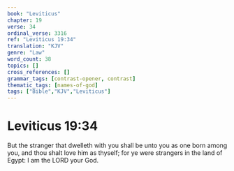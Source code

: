 ```yaml
---
book: "Leviticus"
chapter: 19
verse: 34
ordinal_verse: 3316
ref: "Leviticus 19:34"
translation: "KJV"
genre: "Law"
word_count: 38
topics: []
cross_references: []
grammar_tags: [contrast-opener, contrast]
thematic_tags: [names-of-god]
tags: ["Bible","KJV","Leviticus"]
---
```


# Leviticus 19:34

But the stranger that dwelleth with you shall be unto you as one born among you, and thou shalt love him as thyself; for ye were strangers in the land of Egypt: I am the LORD your God.
